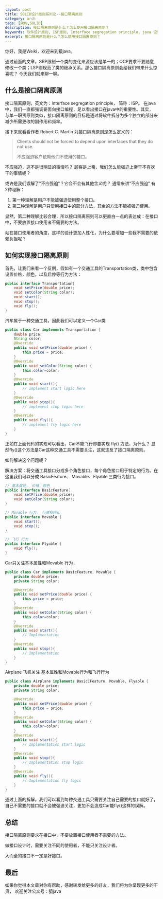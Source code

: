 ```yaml
---
layout: post
title: SOLID设计原则系列之--接口隔离原则
category: arch
tags: [架构,SOLID]
description: 接口隔离原则是什么？怎么使用接口隔离原则？
keywords: 软件设计原则, ISP原则, Interface segregation principle, java 设计原则
excerpt: 接口隔离原则是什么？怎么使用接口隔离原则？
---
```


你好，我是Weiki，欢迎来到猿java。

通过前面的文章，SRP限制一个类的变化来源应该是单一的；OCP要求不要随意修改一个类；LSP则规范了类的继承关系。那么接口隔离原则会给我们带来什么惊喜呢？ 今天我们就来聊一聊。


## 什么是接口隔离原则

接口隔离原则，英文为：Interface segregation principle， 简称：ISP。 在java中，我们一直都强调要面向接口编程，足以看出接口在java中的重要性。其实，
与单一职责原则类似，接口隔离原则的目标是通过将软件拆分为多个独立的部分来减少所需更改的副作用和频率。

接下来就看看作者 Robert C. Martin 对接口隔离原则是怎么定义的：

> Clients should not be forced to depend upon interfaces that they do not use.
>
> 不应强迫客户依赖他们不使用的接口。

不应强迫，这不是很明显的事情吗？ 顾客是上帝，我们怎么能强迫上帝干不喜欢干的事情呢？

或许是我们误解了"不应强迫"？它会不会有其他含义呢？ 通常来讲"不应强迫" 有2种理解：

1. 第一种理解是用户不能被强迫使用整个接口。
2. 第二种理解是用户只使用接口中的部分方法，其余的方法不能被强迫使用。

显然，第二种理解比较合理，所以接口隔离原则可以更直白一点的表达成：在接口中，不要放置接口使用者不需要的方法。

站在接口使用者的角度，这样的设计更加人性化，为什么要增加一些我不需要的依赖负担呢？

## 如何实现接口隔离原则

首先，让我们来看一个反例，假如有一个交通工具的Transportation类，类中包含设置价格，颜色，以及启停等行为方法：

```java
public interface Transportation{
    void setPrice(double price);
    void setColor(String color);
    void start();
    void stop();
    void fly();
}
```

汽车属于一种交通工具，因此我们可以定义一个Car类
```java
public class Car implements Transportation {
    double price;
    String color;
    @Override
    public void setPrice(double price) {
        this.price = price;
    }
    @Override
    public void setColor(String color) {
        this.color=color;
    }
    @Override
    public void start(){
        // implement start logic here
    }
    @Override
    public void stop(){
        // implement stop logic here
    }
    @Override
    public void fly(){
        // implement fly logic here
    }
}
```

正如在上面代码的实现可以看出，Car不能飞行却要实现 fly() 方法，为什么？ 显然fly()这个方法是Car这种交通工具不需要关注，这就违反了接口隔离原则。

如何解决这个问题呢？

解决方案：将交通工具接口分成多个角色接口，每个角色接口用于特定的行为。在这里我们可以分成 BasicFeature、 Movable、Flyable 三类行为接口。

```java
// 基本属性， 价格，颜色
public interface BasicFeature{
    void setPrice(double price);
    void setColor(String color);
}
```

```java
// Movable 行为， 行驶和停止
public interface Movable {
    void start();
    void stop();
}
```


```java
// 飞行 行为
public interface Flyable {
    void fly();
}
```

Car只关注基本属性和Movable 行为，
```java
public class Car implements BasicFeature, Movable {
    private double price;
    private String color;

    @Override
    public void setPrice(double price) {
        this.price = price;
    }
    @Override
    public void setColor(String color) {
        this.color=color;
    }
    @Override
    public void start(){
        // Implementation
    }
    @Override
    public void stop(){
        // Implementation
    }
}
```
Airplane 飞机关注 基本属性和Movable行为和飞行行为

```java
public class Airplane implements BasicCFeature, Movable, Flyable {
    private double price;
    private String color;

    @Override
    public void setPrice(double price) {
        this.price = price;
    }
    @Override
    public void setColor(String color) {
        this.color=color;
    }
    @Override
    public void start(){
        // Implementation start logic
    }
    @Override
    public void stop(){
        // Implementation stop logic
    }
    @Override
    public void fly(){
        // Implementation fly logic
    }
}
```
通过上面的拆解，我们可以看到每种交通工具只需要关注自己需要的接口就好了，自己不需要的接口就不会被强迫关注，更加不会造成Car能fly()这样的误解。


## 总结

接口隔离原则要求在接口中，不要放置接口使用者不需要的方法。

做接口设计时，需要关注不同的使用者，不能只关注设计者。

大而全的接口不一定是好接口。


## 最后
如果你觉得本文章对你有帮助，感谢转发给更多的好友，我们将为你呈现更多的干货， 欢迎关注公众号：猿java

